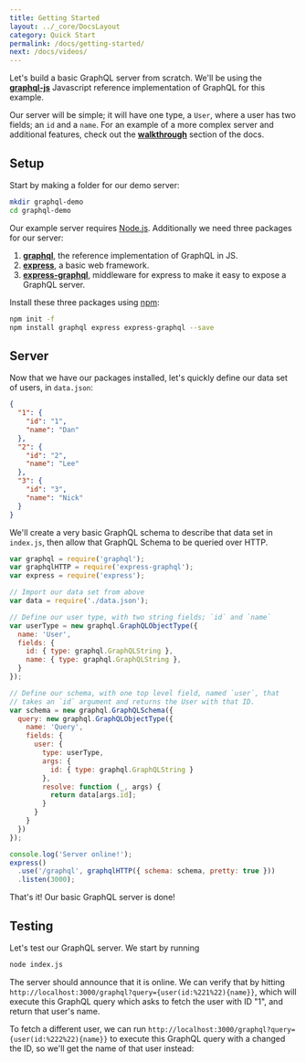 ```yaml
---
title: Getting Started
layout: ../_core/DocsLayout
category: Quick Start
permalink: /docs/getting-started/
next: /docs/videos/
---
```


Let's build a basic GraphQL server from scratch. We'll be using the **[graphql-js](https://github.com/graphql/graphql-js)** Javascript reference implementation of GraphQL for this example.

Our server will be simple; it will have one type, a `User`, where a user has two fields; an `id` and a `name`. For an example of a more complex server and additional features,
check out the **[walkthrough](../intro)** section of the docs.

## Setup

Start by making a folder for our demo server:

```sh
mkdir graphql-demo
cd graphql-demo
```

Our example server requires [Node.js](https://nodejs.org/en/). Additionally we need three packages for our server:

1. **[graphql](https://github.com/graphql/graphql-js)**, the reference implementation of GraphQL in JS.
2. **[express](https://github.com/strongloop/express)**, a basic web framework.
3. **[express-graphql](https://github.com/graphql/express-graphql)**, middleware for express to make it easy to expose a GraphQL server.

Install these three packages using [npm](https://docs.npmjs.com/getting-started/installing-node):

```sh
npm init -f
npm install graphql express express-graphql --save
```

## Server

Now that we have our packages installed, let's quickly define our data set of users, in `data.json`:

```json
{
  "1": {
    "id": "1",
    "name": "Dan"
  },
  "2": {
    "id": "2",
    "name": "Lee"
  },
  "3": {
    "id": "3",
    "name": "Nick"
  }
}
```

We'll create a very basic GraphQL schema to describe that data set in
`index.js`, then allow that GraphQL Schema to be queried over HTTP.

```js
var graphql = require('graphql');
var graphqlHTTP = require('express-graphql');
var express = require('express');

// Import our data set from above
var data = require('./data.json');

// Define our user type, with two string fields; `id` and `name`
var userType = new graphql.GraphQLObjectType({
  name: 'User',
  fields: {
    id: { type: graphql.GraphQLString },
    name: { type: graphql.GraphQLString },
  }
});

// Define our schema, with one top level field, named `user`, that
// takes an `id` argument and returns the User with that ID.
var schema = new graphql.GraphQLSchema({
  query: new graphql.GraphQLObjectType({
    name: 'Query',
    fields: {
      user: {
        type: userType,
        args: {
          id: { type: graphql.GraphQLString }
        },
        resolve: function (_, args) {
          return data[args.id];
        }
      }
    }
  })
});

console.log('Server online!');
express()
  .use('/graphql', graphqlHTTP({ schema: schema, pretty: true }))
  .listen(3000);
```

<script data-inline>
var graphql = require('graphql');

// Import our data set from above
var data = {
  "1": {
    "id": "1",
    "name": "Dan"
  },
  "2": {
    "id": "2",
    "name": "Lee"
  },
  "3": {
    "id": "3",
    "name": "Nick"
  }
};

// Define our user type, with two string fields; `id` and `name`
var userType = new graphql.GraphQLObjectType({
  name: 'User',
  fields: {
    id: { type: graphql.GraphQLString },
    name: { type: graphql.GraphQLString },
  }
});

// Define our schema, with one top level field, named `user`, that
// takes an `id` argument and returns the User with that ID.
var schema = new graphql.GraphQLSchema({
  query: new graphql.GraphQLObjectType({
    name: 'Query',
    fields: {
      user: {
        type: userType,
        args: {
          id: { type: graphql.GraphQLString }
        },
        resolve: function (_, args) {
          return data[args.id];
        }
      }
    }
  })
});

global.schema = schema;
</script>

That's it! Our basic GraphQL server is done!

## Testing

Let's test our GraphQL server. We start by running

```sh
node index.js
```

The server should announce that it is online. We can verify that by hitting
`http://localhost:3000/graphql?query={user(id:%221%22){name}}`, which will
execute this GraphQL query which asks to fetch the user with ID "1", and return
that user's name.

<script data-inline>
  import MiniGraphiQL from '../_core/MiniGraphiQL';
  renderHere(<MiniGraphiQL schema={global.schema} query={ `
{
  user(id: "1") {
    name
  }
}
`} />);
</script>

To fetch a different user, we can run `http://localhost:3000/graphql?query={user(id:%222%22){name}}`
to execute this GraphQL query with a changed the ID, so we'll get the name of
that user instead:

<script data-inline>
  import MiniGraphiQL from '../_core/MiniGraphiQL';
  renderHere(<MiniGraphiQL schema={global.schema} query={ `
{
  user(id: "2") {
    name
  }
}
`} />);
</script>
